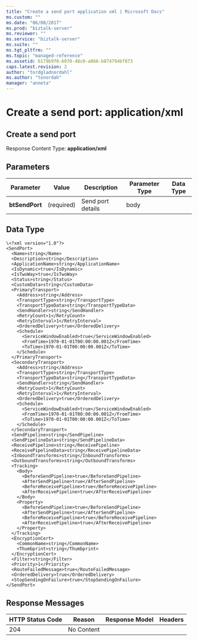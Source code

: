 ```yaml
---
title: "Create a send port application xml | Microsoft Docs"
ms.custom: ""
ms.date: "06/08/2017"
ms.prod: "biztalk-server"
ms.reviewer: ""
ms.service: "biztalk-server"
ms.suite: ""
ms.tgt_pltfrm: ""
ms.topic: "managed-reference"
ms.assetid: 6179b9f0-6070-48c0-a866-b874794bf873
caps.latest.revision: 2
author: "tordgladnordahl"
ms.author: "tonordah"
manager: "anneta"
---
```

# Create a send port: application/xml
## Create a send port		
							
  Response Content Type: **application/xml**							
							
## Parameters							
							
							
							
Parameter|Value  |Description  |Parameter Type|Data Type|							
---------|---------|---------|---------|---------							
**btSendPort** |(required)|Send port details|body| |  	

## Data Type						

```
\<?xml version="1.0"?>
<SendPort>
  <Name>string</Name>
  <Description>string</Description>
  <ApplicationName>string</ApplicationName>
  <IsDynamic>true</IsDynamic>
  <IsTwoWay>true</IsTwoWay>
  <Status>string</Status>
  <CustomData>string</CustomData>
  <PrimaryTransport>
    <Address>string</Address>
    <TransportType>string</TransportType>
    <TransportTypeData>string</TransportTypeData>
    <SendHandler>string</SendHandler>
    <RetryCount>1</RetryCount>
    <RetryInterval>1</RetryInterval>
    <OrderedDelivery>true</OrderedDelivery>
    <Schedule>
      <ServiceWindowEnabled>true</ServiceWindowEnabled>
      <FromTime>1970-01-01T00:00:00.001Z</FromTime>
      <ToTime>1970-01-01T00:00:00.001Z</ToTime>
    </Schedule>
  </PrimaryTransport>
  <SecondaryTransport>
    <Address>string</Address>
    <TransportType>string</TransportType>
    <TransportTypeData>string</TransportTypeData>
    <SendHandler>string</SendHandler>
    <RetryCount>1</RetryCount>
    <RetryInterval>1</RetryInterval>
    <OrderedDelivery>true</OrderedDelivery>
    <Schedule>
      <ServiceWindowEnabled>true</ServiceWindowEnabled>
      <FromTime>1970-01-01T00:00:00.001Z</FromTime>
      <ToTime>1970-01-01T00:00:00.001Z</ToTime>
    </Schedule>
  </SecondaryTransport>
  <SendPipeline>string</SendPipeline>
  <SendPipelineData>string</SendPipelineData>
  <ReceivePipeline>string</ReceivePipeline>
  <ReceivePipelineData>string</ReceivePipelineData>
  <InboundTransforms>string</InboundTransforms>
  <OutboundTransforms>string</OutboundTransforms>
  <Tracking>
    <Body>
      <BeforeSendPipeline>true</BeforeSendPipeline>
      <AfterSendPipeline>true</AfterSendPipeline>
      <BeforeReceivePipeline>true</BeforeReceivePipeline>
      <AfterReceivePipeline>true</AfterReceivePipeline>
    </Body>
    <Property>
      <BeforeSendPipeline>true</BeforeSendPipeline>
      <AfterSendPipeline>true</AfterSendPipeline>
      <BeforeReceivePipeline>true</BeforeReceivePipeline>
      <AfterReceivePipeline>true</AfterReceivePipeline>
    </Property>
  </Tracking>
  <EncryptionCert>
    <CommonName>string</CommonName>
    <Thumbprint>string</Thumbprint>
  </EncryptionCert>
  <Filter>string</Filter>
  <Priority>1</Priority>
  <RouteFailedMessage>true</RouteFailedMessage>
  <OrderedDelivery>true</OrderedDelivery>
  <StopSendingOnFailure>true</StopSendingOnFailure>
</SendPort>

```

						
							
## Response Messages							
							
							
HTTP Status Code  |Reason  |Response Model  |Headers  							
---------|---------|---------|---------							
204     |  No Content       |         |        |							
